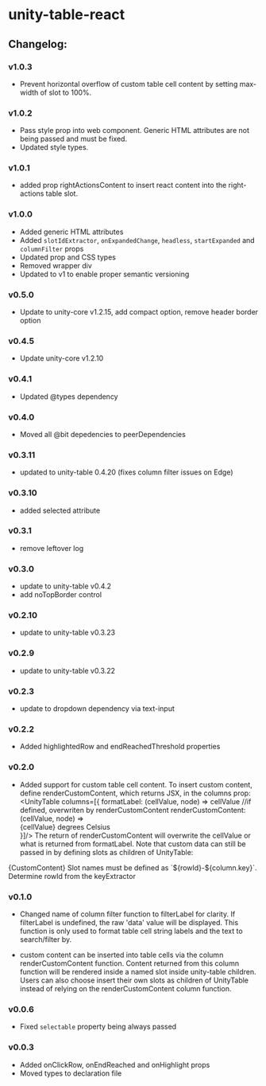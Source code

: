 # unity-table-react

## Changelog:

### v1.0.3
- Prevent horizontal overflow of custom table cell content by setting max-width of slot to 100%.

### v1.0.2
- Pass style prop into web component. Generic HTML attributes are not being passed and must be fixed.
- Updated style types.

### v1.0.1
- added prop rightActionsContent to insert react content into the right-actions table slot.

### v1.0.0
- Added generic HTML attributes
- Added `slotIdExtractor`, `onExpandedChange`, `headless`, `startExpanded` and `columnFilter` props
- Updated prop and CSS types
- Removed wrapper div
- Updated to v1 to enable proper semantic versioning

### v0.5.0
- Update to unity-core v1.2.15, add compact option, remove header border option

### v0.4.5
- Update unity-core v1.2.10

### v0.4.1
- Updated @types dependency

### v0.4.0
- Moved all @bit depedencies to peerDependencies

### v0.3.11
- updated to unity-table 0.4.20 (fixes column filter issues on Edge)

### v0.3.10
- added selected attribute

### v0.3.1
- remove leftover log

### v0.3.0
- update to unity-table v0.4.2
- add noTopBorder control

### v0.2.10
- update to unity-table v0.3.23

### v0.2.9
- update to unity-table v0.3.22

### v0.2.3
- update to dropdown dependency via text-input

### v0.2.2
- Added highlightedRow and endReachedThreshold properties

### v0.2.0
- Added support for custom table cell content. To insert custom content, define renderCustomContent, which returns JSX, in the columns prop:
  <UnityTable columns=[{
    formatLabel: (cellValue, node) => cellValue //if defined, overwriten by renderCustomContent
    renderCustomContent: (cellValue, node) => <div>{cellValue} degrees Celsius</div>
  }]/>
The return of renderCustomContent will overwrite the cellValue or what is returned from formatLabel.
Note that custom data can still be passed in by defining slots as children of UnityTable:
<UnityTable>
  <slot slot={slotId1} key={slotId1}>{CustomContent}</slot>
</UnityTable>
Slot names must be defined as `${rowId}-${column.key}`. Determine rowId from the keyExtractor

### v0.1.0
- Changed name of column filter function to filterLabel for clarity. If filterLabel is undefined, the raw 'data' value will be displayed. This function is only used to format table cell string labels and the text to search/filter by.

- custom content can be inserted into table cells via the column renderCustomContent function. Content returned from this column function will be rendered inside a named slot inside unity-table children. Users can also choose insert their own slots as children of UnityTable instead of relying on the renderCustomContent column function.

### v0.0.6
- Fixed `selectable` property being always passed

### v0.0.3
- Added onClickRow, onEndReached and onHighlight props
- Moved types to declaration file
